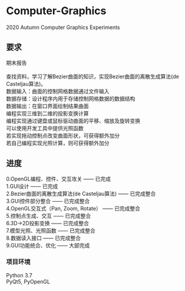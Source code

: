 # Computer-Graphics
2020 Autumn Computer Graphics Experiments

## 要求
期末报告 <br />
 <br />
查找资料，学习了解Bezier曲面的知识，实现Bezier曲面的离散生成算法(de Casteljau算法)。 <br />
数据输入：曲面的控制网格数据通过文件输入 <br />
数据存储：设计程序内用于存储控制网格数据的数据结构 <br />
数据输出：在窗口界面绘制结果曲面 <br />
编程实现三维到二维的投影变换计算 <br />
编程实现通过键盘或鼠标驱动曲面的平移、缩放及旋转变换 <br />
可以使用开发工具中提供光照函数 <br />
若实现拖动控制点改变曲面形状，可获得额外加分 <br />
若自己编程实现光照计算，则可获得额外加分 <br />

## 进度
0.OpenGL编程、控件、交互攻关 —— 已完成 <br />
1.GUI设计 —— 已完成 <br />
2.Bezier曲面的离散生成算法(de Casteljau算法) —— 已完成整合 <br />
3.GUI控件部分整合 —— 已完成整合 <br />
4.OpenGL交互式（Pan, Zoom, Rotate） —— 已完成整合 <br />
5.控制点生成、交互 —— 已完成整合 <br />
6.3D->2D投影变换 —— 已完成整合 <br />
7.模型光照、光照函数 —— 已完成整合 <br />
8.数据读入接口 —— 已完成整合 <br />
9.GUI功能统合、优化 —— 大部完成 <br />

### 项目环境
Python 3.7 <br />
PyQt5, PyOpenGL
